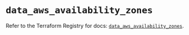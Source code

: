 # `data_aws_availability_zones`

Refer to the Terraform Registry for docs: [`data_aws_availability_zones`](https://registry.terraform.io/providers/hashicorp/aws/6.5.0/docs/data-sources/availability_zones).
